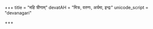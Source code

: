 +++
title = "महि त्रीणाम्"
devatAH = "मित्रः, वरुणः, अर्यमा, इन्द्रः"
unicode_script = "devanagari"

+++
<div class="js_include" url="/vedAH/sAma/paravastu-saama/devaH/AdityaH/mahi-trINAm/"  newLevelForH1="1" includeTitle="true"> </div>
